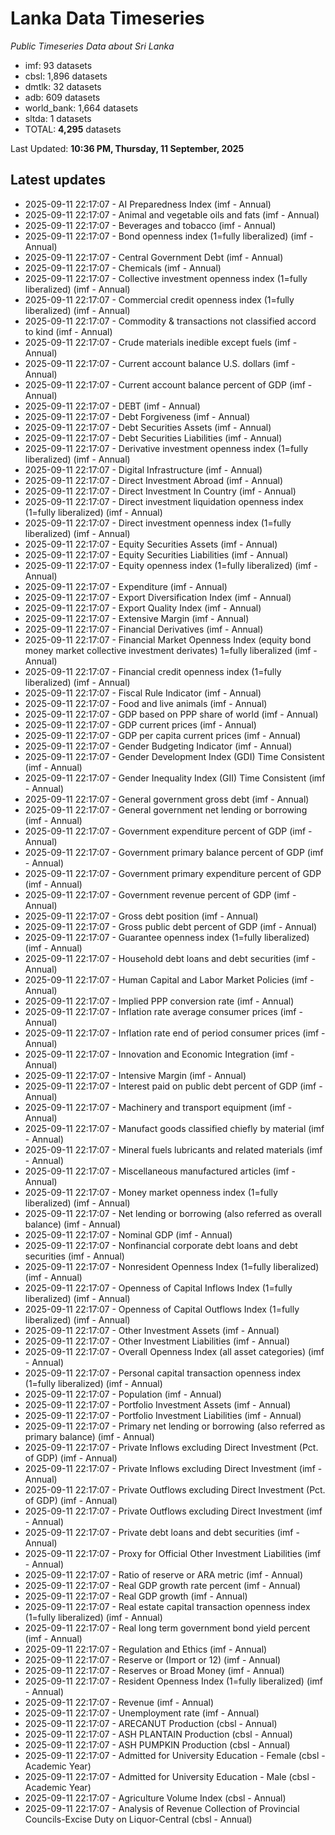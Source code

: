 # Lanka Data Timeseries
*Public Timeseries Data about Sri Lanka*

* imf: 93 datasets
* cbsl: 1,896 datasets
* dmtlk: 32 datasets
* adb: 609 datasets
* world_bank: 1,664 datasets
* sltda: 1 datasets
* TOTAL: **4,295** datasets

Last Updated: **10:36 PM, Thursday, 11 September, 2025**

## Latest updates

* 2025-09-11 22:17:07 - AI Preparedness Index (imf - Annual)
* 2025-09-11 22:17:07 - Animal and vegetable oils and fats (imf - Annual)
* 2025-09-11 22:17:07 - Beverages and tobacco (imf - Annual)
* 2025-09-11 22:17:07 - Bond openness index (1=fully liberalized) (imf - Annual)
* 2025-09-11 22:17:07 - Central Government Debt (imf - Annual)
* 2025-09-11 22:17:07 - Chemicals (imf - Annual)
* 2025-09-11 22:17:07 - Collective investment openness index (1=fully liberalized) (imf - Annual)
* 2025-09-11 22:17:07 - Commercial credit openness index (1=fully liberalized) (imf - Annual)
* 2025-09-11 22:17:07 - Commodity & transactions not classified accord to kind (imf - Annual)
* 2025-09-11 22:17:07 - Crude materials inedible except fuels (imf - Annual)
* 2025-09-11 22:17:07 - Current account balance U.S. dollars (imf - Annual)
* 2025-09-11 22:17:07 - Current account balance percent of GDP (imf - Annual)
* 2025-09-11 22:17:07 - DEBT (imf - Annual)
* 2025-09-11 22:17:07 - Debt Forgiveness (imf - Annual)
* 2025-09-11 22:17:07 - Debt Securities Assets (imf - Annual)
* 2025-09-11 22:17:07 - Debt Securities Liabilities (imf - Annual)
* 2025-09-11 22:17:07 - Derivative investment openness index (1=fully liberalized) (imf - Annual)
* 2025-09-11 22:17:07 - Digital Infrastructure (imf - Annual)
* 2025-09-11 22:17:07 - Direct Investment Abroad (imf - Annual)
* 2025-09-11 22:17:07 - Direct Investment In Country (imf - Annual)
* 2025-09-11 22:17:07 - Direct investment liquidation openness index (1=fully liberalized) (imf - Annual)
* 2025-09-11 22:17:07 - Direct investment openness index (1=fully liberalized) (imf - Annual)
* 2025-09-11 22:17:07 - Equity Securities Assets (imf - Annual)
* 2025-09-11 22:17:07 - Equity Securities Liabilities (imf - Annual)
* 2025-09-11 22:17:07 - Equity openness index (1=fully liberalized) (imf - Annual)
* 2025-09-11 22:17:07 - Expenditure (imf - Annual)
* 2025-09-11 22:17:07 - Export Diversification Index (imf - Annual)
* 2025-09-11 22:17:07 - Export Quality Index (imf - Annual)
* 2025-09-11 22:17:07 - Extensive Margin (imf - Annual)
* 2025-09-11 22:17:07 - Financial Derivatives (imf - Annual)
* 2025-09-11 22:17:07 - Financial Market Openness Index (equity bond money market collective investment derivates) 1=fully liberalized (imf - Annual)
* 2025-09-11 22:17:07 - Financial credit openness index (1=fully liberalized) (imf - Annual)
* 2025-09-11 22:17:07 - Fiscal Rule Indicator (imf - Annual)
* 2025-09-11 22:17:07 - Food and live animals (imf - Annual)
* 2025-09-11 22:17:07 - GDP based on PPP share of world (imf - Annual)
* 2025-09-11 22:17:07 - GDP current prices (imf - Annual)
* 2025-09-11 22:17:07 - GDP per capita current prices (imf - Annual)
* 2025-09-11 22:17:07 - Gender Budgeting Indicator (imf - Annual)
* 2025-09-11 22:17:07 - Gender Development Index (GDI) Time Consistent (imf - Annual)
* 2025-09-11 22:17:07 - Gender Inequality Index (GII) Time Consistent (imf - Annual)
* 2025-09-11 22:17:07 - General government gross debt (imf - Annual)
* 2025-09-11 22:17:07 - General government net lending or borrowing (imf - Annual)
* 2025-09-11 22:17:07 - Government expenditure percent of GDP (imf - Annual)
* 2025-09-11 22:17:07 - Government primary balance percent of GDP (imf - Annual)
* 2025-09-11 22:17:07 - Government primary expenditure percent of GDP (imf - Annual)
* 2025-09-11 22:17:07 - Government revenue percent of GDP (imf - Annual)
* 2025-09-11 22:17:07 - Gross debt position (imf - Annual)
* 2025-09-11 22:17:07 - Gross public debt percent of GDP (imf - Annual)
* 2025-09-11 22:17:07 - Guarantee openness index (1=fully liberalized) (imf - Annual)
* 2025-09-11 22:17:07 - Household debt loans and debt securities (imf - Annual)
* 2025-09-11 22:17:07 - Human Capital and Labor Market Policies (imf - Annual)
* 2025-09-11 22:17:07 - Implied PPP conversion rate (imf - Annual)
* 2025-09-11 22:17:07 - Inflation rate average consumer prices (imf - Annual)
* 2025-09-11 22:17:07 - Inflation rate end of period consumer prices (imf - Annual)
* 2025-09-11 22:17:07 - Innovation and Economic Integration (imf - Annual)
* 2025-09-11 22:17:07 - Intensive Margin (imf - Annual)
* 2025-09-11 22:17:07 - Interest paid on public debt percent of GDP (imf - Annual)
* 2025-09-11 22:17:07 - Machinery and transport equipment (imf - Annual)
* 2025-09-11 22:17:07 - Manufact goods classified chiefly by material (imf - Annual)
* 2025-09-11 22:17:07 - Mineral fuels lubricants and related materials (imf - Annual)
* 2025-09-11 22:17:07 - Miscellaneous manufactured articles (imf - Annual)
* 2025-09-11 22:17:07 - Money market openness index (1=fully liberalized) (imf - Annual)
* 2025-09-11 22:17:07 - Net lending or borrowing (also referred as overall balance) (imf - Annual)
* 2025-09-11 22:17:07 - Nominal GDP (imf - Annual)
* 2025-09-11 22:17:07 - Nonfinancial corporate debt loans and debt securities (imf - Annual)
* 2025-09-11 22:17:07 - Nonresident Openness Index (1=fully liberalized) (imf - Annual)
* 2025-09-11 22:17:07 - Openness of Capital Inflows Index (1=fully liberalized) (imf - Annual)
* 2025-09-11 22:17:07 - Openness of Capital Outflows Index (1=fully liberalized) (imf - Annual)
* 2025-09-11 22:17:07 - Other Investment Assets (imf - Annual)
* 2025-09-11 22:17:07 - Other Investment Liabilities (imf - Annual)
* 2025-09-11 22:17:07 - Overall Openness Index (all asset categories) (imf - Annual)
* 2025-09-11 22:17:07 - Personal capital transaction openness index (1=fully liberalized) (imf - Annual)
* 2025-09-11 22:17:07 - Population (imf - Annual)
* 2025-09-11 22:17:07 - Portfolio Investment Assets (imf - Annual)
* 2025-09-11 22:17:07 - Portfolio Investment Liabilities (imf - Annual)
* 2025-09-11 22:17:07 - Primary net lending or borrowing (also referred as primary balance) (imf - Annual)
* 2025-09-11 22:17:07 - Private Inflows excluding Direct Investment (Pct. of GDP) (imf - Annual)
* 2025-09-11 22:17:07 - Private Inflows excluding Direct Investment (imf - Annual)
* 2025-09-11 22:17:07 - Private Outflows excluding Direct Investment (Pct. of GDP) (imf - Annual)
* 2025-09-11 22:17:07 - Private Outflows excluding Direct Investment (imf - Annual)
* 2025-09-11 22:17:07 - Private debt loans and debt securities (imf - Annual)
* 2025-09-11 22:17:07 - Proxy for Official Other Investment Liabilities (imf - Annual)
* 2025-09-11 22:17:07 - Ratio of reserve or ARA metric (imf - Annual)
* 2025-09-11 22:17:07 - Real GDP growth rate percent (imf - Annual)
* 2025-09-11 22:17:07 - Real GDP growth (imf - Annual)
* 2025-09-11 22:17:07 - Real estate capital transaction openness index (1=fully liberalized) (imf - Annual)
* 2025-09-11 22:17:07 - Real long term government bond yield percent (imf - Annual)
* 2025-09-11 22:17:07 - Regulation and Ethics (imf - Annual)
* 2025-09-11 22:17:07 - Reserve or (Import or 12) (imf - Annual)
* 2025-09-11 22:17:07 - Reserves or Broad Money (imf - Annual)
* 2025-09-11 22:17:07 - Resident Openness Index (1=fully liberalized) (imf - Annual)
* 2025-09-11 22:17:07 - Revenue (imf - Annual)
* 2025-09-11 22:17:07 - Unemployment rate (imf - Annual)
* 2025-09-11 22:17:07 - ARECANUT Production (cbsl - Annual)
* 2025-09-11 22:17:07 - ASH PLANTAIN Production (cbsl - Annual)
* 2025-09-11 22:17:07 - ASH PUMPKIN Production (cbsl - Annual)
* 2025-09-11 22:17:07 - Admitted for University Education - Female (cbsl - Academic Year)
* 2025-09-11 22:17:07 - Admitted for University Education - Male (cbsl - Academic Year)
* 2025-09-11 22:17:07 - Agriculture Volume Index (cbsl - Annual)
* 2025-09-11 22:17:07 - Analysis of Revenue Collection of Provincial Councils-Excise Duty on Liquor-Central (cbsl - Annual)